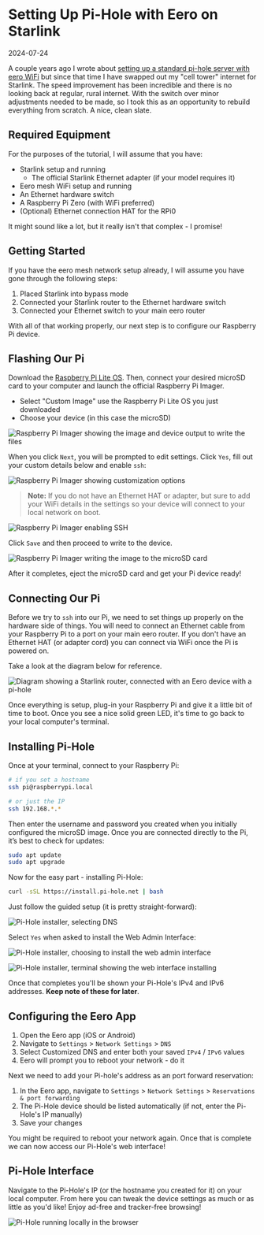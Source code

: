 # Setting Up Pi-Hole with Eero on Starlink

2024-07-24

A couple years ago I wrote about [setting up a standard pi-hole server with eero WiFi](/posts/eero/) but since that time I have swapped out my "cell tower" internet for Starlink. The speed improvement has been incredible and there is no looking back at regular, rural internet. With the switch over minor adjustments needed to be made, so I took this as an opportunity to rebuild everything from scratch. A nice, clean slate.

## Required Equipment

For the purposes of the tutorial, I will assume that you have:

* Starlink setup and running
  * The official Starlink Ethernet adapter (if your model requires it)
* Eero mesh WiFi setup and running
* An Ethernet hardware switch
* A Raspberry Pi Zero (with WiFi preferred)
* (Optional) Ethernet connection HAT for the RPi0

It might sound like a lot, but it really isn't that complex - I promise!

## Getting Started

If you have the eero mesh network setup already, I will assume you have gone through the following steps:

1. Placed Starlink into bypass mode
2. Connected your Starlink router to the Ethernet hardware switch
3. Connected your Ethernet switch to your main eero router

With all of that working properly, our next step is to configure our Raspberry Pi device.

## Flashing Our Pi

Download the [Raspberry Pi Lite OS](https://downloads.raspberrypi.com/raspios_lite_armhf/images/raspios_lite_armhf-2024-07-04/2024-07-04-raspios-bookworm-armhf-lite.img.xz). Then, connect your desired microSD card to your computer and launch the official Raspberry Pi Imager. 

* Select "Custom Image" use the Raspberry Pi Lite OS you just downloaded
* Choose your device (in this case the microSD)

![Raspberry Pi Imager showing the image and device output to write the files](/public/images/starlink-pihole-1.png)

When you click `Next`, you will be prompted to edit settings. Click `Yes`, fill out your custom details below and enable `ssh`:

![Raspberry Pi Imager showing customization options](/public/images/starlink-pihole-2.png)

> **Note:** If you do not have an Ethernet HAT or adapter, but sure to add your WiFi details in the settings so your device will connect to your local network on boot.

![Raspberry Pi Imager enabling SSH](/public/images/starlink-pihole-3.png)

Click `Save` and then proceed to write to the device.

![Raspberry Pi Imager writing the image to the microSD card](/public/images/starlink-pihole-4.png)

After it completes, eject the microSD card and get your Pi device ready!

## Connecting Our Pi

Before we try to `ssh` into our Pi, we need to set things up properly on the hardware side of things. You will need to connect an Ethernet cable from your Raspberry Pi to a port on your main eero router. If you don't have an Ethernet HAT (or adapter cord) you can connect via WiFi once the Pi is powered on.

Take a look at the diagram below for reference.

![Diagram showing a Starlink router, connected with an Eero device with a pi-hole](/public/images/starlink-pihole-setup.webp)

Once everything is setup, plug-in your Raspberry Pi and give it a little bit of time to boot. Once you see a nice solid green LED, it's time to go back to your local computer's terminal.

## Installing Pi-Hole

Once at your terminal, connect to your Raspberry Pi:

~~~sh
# if you set a hostname
ssh pi@raspberrypi.local

# or just the IP
ssh 192.168.*.*
~~~

Then enter the username and password you created when you initially configured the microSD image. Once you are connected directly to the Pi, it’s best to check for updates:

~~~sh
sudo apt update
sudo apt upgrade
~~~

Now for the easy part - installing Pi-Hole:

~~~sh
curl -sSL https://install.pi-hole.net | bash
~~~

Just follow the guided setup (it is pretty straight-forward):

![Pi-Hole installer, selecting DNS](/public/images/starlink-pihole-5.png)

Select `Yes` when asked to install the Web Admin Interface:

![Pi-Hole installer, choosing to install the web admin interface](/public/images/starlink-pihole-6.png)

![Pi-Hole installer, terminal showing the web interface installing](/public/images/starlink-pihole-7.png)

Once that completes you'll be shown your Pi-Hole's IPv4 and IPv6 addresses. **Keep note of these for later**.

## Configuring the Eero App

1. Open the Eero app (iOS or Android)
2. Navigate to `Settings` > `Network Settings` > `DNS`
3. Select Customized DNS and enter both your saved `IPv4` / `IPv6` values
4. Eero will prompt you to reboot your network - do it

Next we need to add your Pi-hole's address as an port forward reservation:

1. In the Eero app, navigate to `Settings` > `Network Settings` > `Reservations & port forwarding`
2. The Pi-Hole device should be listed automatically (if not, enter the Pi-Hole's IP manually)
3. Save your changes

You might be required to reboot your network again. Once that is complete we can now access our Pi-Hole's web interface!

## Pi-Hole Interface

Navigate to the Pi-Hole's IP (or the hostname you created for it) on your local computer. From here you can tweak the device settings as much or as little as you'd like! Enjoy ad-free and tracker-free browsing!

![Pi-Hole running locally in the browser](/public/images/starlink-pihole-8.png)
